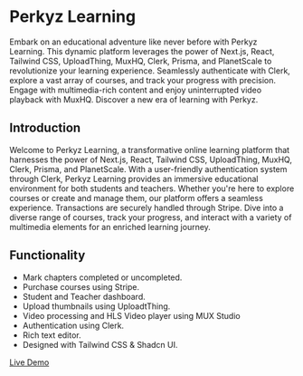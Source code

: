 # Perkyz Learning

Embark on an educational adventure like never before with Perkyz Learning. This dynamic platform leverages the power of Next.js, React, Tailwind CSS, UploadThing, MuxHQ, Clerk, Prisma, and PlanetScale to revolutionize your learning experience. Seamlessly authenticate with Clerk, explore a vast array of courses, and track your progress with precision. Engage with multimedia-rich content and enjoy uninterrupted video playback with MuxHQ. Discover a new era of learning with Perkyz.

## Introduction

Welcome to Perkyz Learning, a transformative online learning platform that harnesses the power of Next.js, React, Tailwind CSS, UploadThing, MuxHQ, Clerk, Prisma, and PlanetScale. With a user-friendly authentication system through Clerk, Perkyz Learning provides an immersive educational environment for both students and teachers. Whether you're here to explore courses or create and manage them, our platform offers a seamless experience. Transactions are securely handled through Stripe. Dive into a diverse range of courses, track your progress, and interact with a variety of multimedia elements for an enriched learning journey.

## Functionality

- Mark chapters completed or uncompleted.
- Purchase courses using Stripe.
- Student and Teacher dashboard.
- Upload thumbnails using UploadtThing.
- Video processing and HLS Video player using MUX Studio
- Authentication using Clerk.
- Rich text editor.
- Designed with Tailwind CSS & Shadcn UI.

[Live Demo](https://perkyz-learning.vercel.app/)
